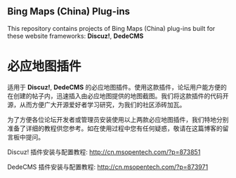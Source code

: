 ## Bing Maps (China) Plug-ins

This repository contains projects of Bing Maps (China) plug-ins built for these website frameworks: **Discuz!**, **DedeCMS**

# 必应地图插件

适用于 **Discuz!**, **DedeCMS** 的必应地图插件。使用这款插件，论坛用户能方便的在创建的帖子内，迅速插入由必应地图提供的地图截图。我们将这款插件的代码开源，从而方便广大开源爱好者学习研究，为我们的社区添砖加瓦。

为了方便各位论坛开发者或管理员安装使用以上两款必应地图插件，我们特地分别准备了详细的教程供您参考。如在使用过程中您有任何疑惑，敬请在这篇博客的留言板中提问。

Discuz! 插件安装与配置教程: http://cn.msopentech.com/?p=873851

DedeCMS 插件安装与配置教程: http://cn.msopentech.com/?p=873971
